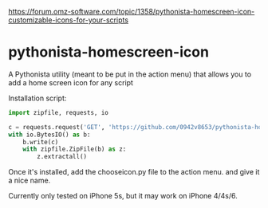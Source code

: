 https://forum.omz-software.com/topic/1358/pythonista-homescreen-icon-customizable-icons-for-your-scripts

pythonista-homescreen-icon
==========================

A Pythonista utility (meant to be put in the action menu) that allows you to add a home screen icon for any script


Installation script:

```python
import zipfile, requests, io

c = requests.request('GET', 'https://github.com/0942v8653/pythonista-homescreen-icon/archive/master.zip').content
with io.BytesIO() as b:
	b.write(c)
	with zipfile.ZipFile(b) as z:
		z.extractall()
```

Once it's installed, add the chooseicon.py file to the action menu. and give it a nice name.

Currently only tested on iPhone 5s, but it may work on iPhone 4/4s/6.